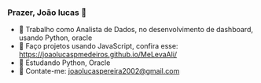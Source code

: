 ### Prazer, João lucas 👋


- 🔭 Trabalho como Analista de Dados, no desenvolvimento de dashboard, usando Python, oracle
- 🔭 Faço projetos usando JavaScript, confira esse: https://joaolucaspmedeiros.github.io/MeLevaAli/
- 🌱 Estudando Python, Oracle
- 👯 Contate-me: joaolucaspereira2002@gmail.com

